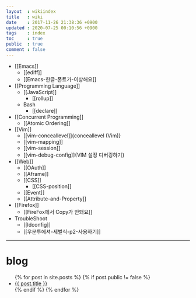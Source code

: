 ```yaml
---
layout  : wikiindex
title   : wiki
date    : 2017-11-26 21:38:36 +0900
updated : 2020-07-25 00:10:56 +0900
tags    : index
toc     : true
public  : true
comment : false
---
```


* [[Emacs]]
    * [[ediff]]
    * [[Emacs-한글-폰트가-이상해요]]
* [[Programming Language]]
    * [[JavaScript]]
        * [[rollup]]
    * Bash
        * [[declare]]
* [[Concurrent Programming]]
    * [[Atomic Ordering]]
* [[Vim]]
    * [[vim-conceallevel]]{conceallevel (Vim)}
    * [[vim-mapping]]
    * [[vim-session]]
    * [[vim-debug-config]]{VIM 설정 디버깅하기}
* [[Web]]
    * [[OAuth]]
    * [[Aframe]]
    * [[CSS]]
        * [[CSS-position]]
    * [[Event]]
    * [[Attribute-and-Property]]
* [[Firefox]]
    * [[FireFox에서 Copy가 안돼요]]
* TroubleShoot
    * [[ldconfig]]
    * [[우분투에셔-세벌식-p2-사용하기]]


---

# blog
<div>
    <ul>
{% for post in site.posts %}
    {% if post.public != false %}
        <li>
            <a class="post-link" href="{{ post.url | prepend: site.baseurl }}">
                {{ post.title }}
            </a>
        </li>
    {% endif %}
{% endfor %}
    </ul>
</div>

